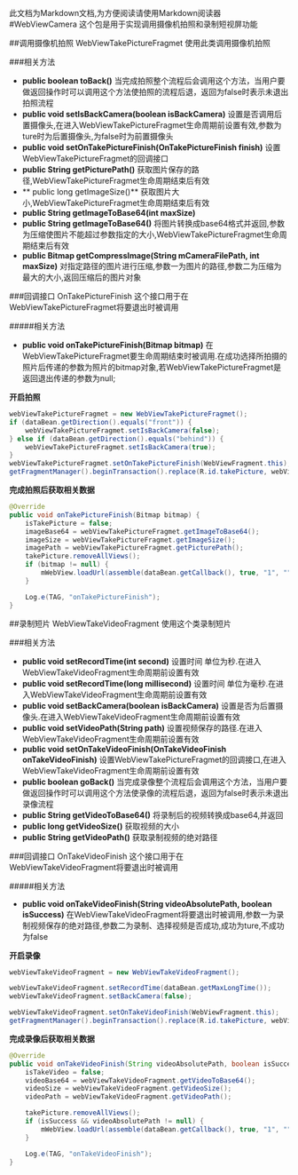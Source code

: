 此文档为Markdown文档,为方便阅读请使用Markdown阅读器
#WebViewCamera
这个包是用于实现调用摄像机拍照和录制短视屏功能

##调用摄像机拍照
WebViewTakePictureFragmet
使用此类调用摄像机拍照

###相关方法
 - **public boolean toBack()**
当完成拍照整个流程后会调用这个方法，当用户要做返回操作时可以调用这个方法使拍照的流程后退，返回为false时表示未退出拍照流程
 - **public void setIsBackCamera(boolean isBackCamera)**
设置是否调用后置摄像头,在进入WebViewTakePictureFragmet生命周期前设置有效,参数为ture时为后置摄像头,为false时为前置摄像头
 - **public void setOnTakePictureFinish(OnTakePictureFinish finish)**
设置WebViewTakePictureFragmet的回调接口
 - **public String getPicturePath()**
获取图片保存的路径,WebViewTakePictureFragmet生命周期结束后有效
 - ** public long getImageSize()**
获取图片大小,WebViewTakePictureFragmet生命周期结束后有效
 - **public String getImageToBase64(int maxSize)**
 - **public String getImageToBase64()**
将图片转换成base64格式并返回,参数为压缩使图片不能超过参数指定的大小,WebViewTakePictureFragmet生命周期结束后有效
 - **public Bitmap getCompressImage(String mCameraFilePath, int maxSize)**
对指定路径的图片进行压缩,参数一为图片的路径,参数二为压缩为最大的大小,返回压缩后的图片对象


###回调接口
OnTakePictureFinish
这个接口用于在WebViewTakePictureFragmet将要退出时被调用

#####相关方法
 - **public void onTakePictureFinish(Bitmap bitmap)**
在WebViewTakePictureFragmet要生命周期结束时被调用.在成功选择所拍摄的照片后传递的参数为照片的bitmap对象,若WebViewTakePictureFragmet是返回退出传递的参数为null;


**开启拍照**
```java
webViewTakePictureFragmet = new WebViewTakePictureFragmet();
if (dataBean.getDirection().equals("front")) {
    webViewTakePictureFragmet.setIsBackCamera(false);
} else if (dataBean.getDirection().equals("behind")) {
    webViewTakePictureFragmet.setIsBackCamera(true);
}
webViewTakePictureFragmet.setOnTakePictureFinish(WebViewFragment.this);
getFragmentManager().beginTransaction().replace(R.id.takePicture, webViewTakePictureFragmet).commit();
```

**完成拍照后获取相关数据**
```java
@Override
public void onTakePictureFinish(Bitmap bitmap) {
    isTakePicture = false;
    imageBase64 = webViewTakePictureFragmet.getImageToBase64();
    imageSize = webViewTakePictureFragmet.getImageSize();
    imagePath = webViewTakePictureFragmet.getPicturePath();
    takePicture.removeAllViews();
    if (bitmap != null) {
        mWebView.loadUrl(assemble(dataBean.getCallback(), true, "1", "" + imageSize, imageBase64));
    }

    Log.e(TAG, "onTakePictureFinish");
}
```

##录制短片
WebViewTakeVideoFragment
使用这个类录制短片

###相关方法
 - **public void setRecordTime(int second)**
设置时间 单位为秒.在进入WebViewTakeVideoFragment生命周期前设置有效
 - **public void setRecordTime(long millisecond)**
设置时间 单位为毫秒.在进入WebViewTakeVideoFragment生命周期前设置有效
 - **public void setBackCamera(boolean isBackCamera)**
设置是否为后置摄像头.在进入WebViewTakeVideoFragment生命周期前设置有效
 - **public void setVideoPath(String path)**
设置视频保存的路径.在进入WebViewTakeVideoFragment生命周期前设置有效
 - **public void setOnTakeVideoFinish(OnTakeVideoFinish onTakeVideoFinish)**
设置WebViewTakePictureFragmet的回调接口,在进入WebViewTakeVideoFragment生命周期前设置有效
 - **public boolean goBack()**
当完成录像整个流程后会调用这个方法，当用户要做返回操作时可以调用这个方法使录像的流程后退，返回为false时表示未退出录像流程
 - **public String getVideoToBase64()**
将录制后的视频转换成base64,并返回
 - **public long getVideoSize()**
获取视频的大小
 - **public String getVideoPath()**
获取录制视频的绝对路径

###回调接口
OnTakeVideoFinish
这个接口用于在WebViewTakeVideoFragment将要退出时被调用

#####相关方法
 - **public void onTakeVideoFinish(String videoAbsolutePath, boolean isSuccess)**
在WebViewTakeVideoFragment将要退出时被调用,参数一为录制视频保存的绝对路径,参数二为录制、选择视频是否成功,成功为ture,不成功为false

**开启录像**
```java
webViewTakeVideoFragment = new WebViewTakeVideoFragment();

webViewTakeVideoFragment.setRecordTime(dataBean.getMaxLongTime());
webViewTakeVideoFragment.setBackCamera(false);

webViewTakeVideoFragment.setOnTakeVideoFinish(WebViewFragment.this);
getFragmentManager().beginTransaction().replace(R.id.takePicture, webViewTakeVideoFragment).commit;
```

**完成录像后获取相关数据**
```java
@Override
public void onTakeVideoFinish(String videoAbsolutePath, boolean isSuccess) {
    isTakeVideo = false;
    videoBase64 = webViewTakeVideoFragment.getVideoToBase64();
    videoSize = webViewTakeVideoFragment.getVideoSize();
    videoPath = webViewTakeVideoFragment.getVideoPath();

    takePicture.removeAllViews();
    if (isSuccess && videoAbsolutePath != null) {
        mWebView.loadUrl(assemble(dataBean.getCallback(), true, "1", "" + videoSize, videoBase64));
    }

    Log.e(TAG, "onTakeVideoFinish");
}
```

